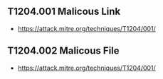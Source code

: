 ## T1204.001 Malicous Link
- https://attack.mitre.org/techniques/T1204/001/

## T1204.002 Malicous File
- https://attack.mitre.org/techniques/T1204/001/